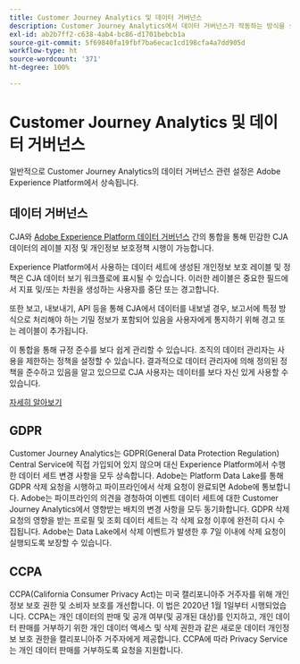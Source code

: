 ```yaml
---
title: Customer Journey Analytics 및 데이터 거버넌스
description: Customer Journey Analytics에서 데이터 거버넌스가 작동하는 방식을 설명합니다.
exl-id: ab2b7ff2-c638-4ab4-bc86-d1701bebcb1a
source-git-commit: 5f69840fa19fbf7ba6ecac1cd198cfa4a7dd905d
workflow-type: ht
source-wordcount: '371'
ht-degree: 100%

---
```


# Customer Journey Analytics 및 데이터 거버넌스

일반적으로 Customer Journey Analytics의 데이터 거버넌스 관련 설정은 Adobe Experience Platform에서 상속됩니다.

## 데이터 거버넌스

CJA와 [Adobe Experience Platform 데이터 거버넌스](https://experienceleague.adobe.com/docs/experience-platform/data-governance/home.html?lang=ko-KR) 간의 통합을 통해 민감한 CJA 데이터의 레이블 지정 및 개인정보 보호정책 시행이 가능합니다.

Experience Platform에서 사용하는 데이터 세트에 생성된 개인정보 보호 레이블 및 정책은 CJA 데이터 보기 워크플로에 표시될 수 있습니다. 이러한 레이블은 중요한 필드에서 지표 및/또는 차원을 생성하는 사용자를 중단 또는 경고합니다.

또한 보고, 내보내기, API 등을 통해 CJA에서 데이터를 내보낼 경우, 보고서에 특정 방식으로 처리해야 하는 기밀 정보가 포함되어 있음을 사용자에게 통지하기 위해 경고 또는 레이블이 추가됩니다.

이 통합을 통해 규정 준수를 보다 쉽게 관리할 수 있습니다. 조직의 데이터 관리자는 사용을 제한하는 정책을 설정할 수 있습니다. 결과적으로 데이터 관리자에 의해 정의된 정책을 준수하고 있음을 알고 있으므로 CJA 사용자는 데이터를 보다 자신 있게 사용할 수 있습니다.

[자세히 알아보기](/help/data-views/data-governance.md)

## GDPR

Customer Journey Analytics는 GDPR(General Data Protection Regulation) Central Service에 직접 가입되어 있지 않으며 대신 Experience Platform에서 수행한 데이터 세트 변경 사항을 모두 상속합니다. Adobe는 Platform Data Lake를 통해 GDPR 삭제 요청을 시행하고 파이프라인에서 삭제 요청이 완료되면 Adobe에 통보합니다. Adobe는 파이프라인의 의견을 경청하여 이벤트 데이터 세트에 대한 Customer Journey Analytics에서 영향받는 배치의 변경 사항을 모두 동기화합니다. GDPR 삭제 요청의 영향을 받는 프로필 및 조회 데이터 세트는 각 삭제 요청 이후에 완전히 다시 수집됩니다. Adobe는 Data Lake에서 삭제 이벤트가 발생한 후 7일 이내에 삭제 요청이 실행되도록 보장할 수 있습니다.

## CCPA

CCPA(California Consumer Privacy Act)는 미국 캘리포니아주 거주자를 위해 개인정보 보호 권한 및 소비자 보호를 개선합니다. 이 법은 2020년 1월 1일부터 시행되었습니다.
CCPA는 개인 데이터의 판매 및 공개 여부(및 공개된 대상)를 인지하고, 개인 데이터 판매를 거부하기 위한 개인 데이터 액세스 및 삭제 권한과 같은 새로운 데이터 개인정보 보호 권한을 캘리포니아주 거주자에게 제공합니다.
CCPA에 따라 Privacy Service는 개인 데이터 판매를 거부하도록 요청을 지원합니다.
